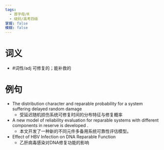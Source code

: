 ```yaml
---
tags:
  - 首字母/R
  - 级别/高考四级
掌握: false
模糊: false
---
```

# 词义
- #词性/adj  可修复的；能补救的
# 例句
- The distribution character and reparable probability for a system suffering delayed random damage
	- 受延迟随机损伤系统可修复时间的分布特征与修复概率
- A new model of reliability evaluation for reparable systems with different components in reserve is developed .
	- 本文开发了一种新的不同元件多备用系统可靠性评估模型。
- Effect of HBV Infection on DNA Reparable Function
	- 乙肝病毒感染对DNA修复功能的影响
